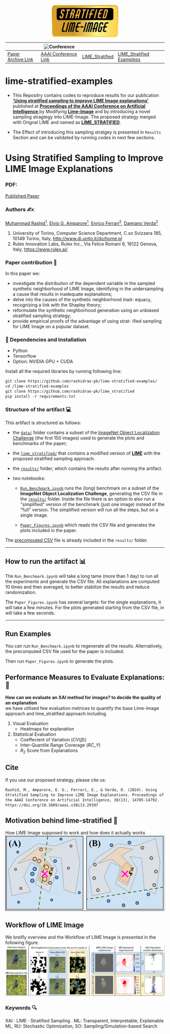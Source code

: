 <center><img src ='lime logo 3.png' width=210, height=100></center>


<table>
    <thead>
        <tr>
            <th scope="col"><img src="https://cdn.jsdelivr.net/gh/DmitryRyumin/NewEraAI-Papers@main/images/arxiv-logo.svg" width="45" alt="" /></th>
            <th> <img src="http://img.shields.io/badge/AAAI-2024-001B37.svg" alt="Conference"> </th>
            <th scope="col"><img src="https://cdn.jsdelivr.net/gh/DmitryRyumin/NewEraAI-Papers@main/images/github_code_developer.svg" width="27" alt="" /></th>
            <th scope="col"><img src="https://cdn.jsdelivr.net/gh/DmitryRyumin/NewEraAI-Papers@main/images/github_code_developer.svg" width="27" alt="" /></th>
        </tr>
    </thead>
    <tbody>
        <tr>
            <td>
                <a href="https://doi.org/10.48550/arXiv.2403.17742">Paper Archive Link</a>
            </td>
            <td>
                <a href="https://aaai.org/aaai-conference/"> AAAI Conference Link </a>
            </td>
            <td>
                <a href="https://github.com/rashidrao-pk/lime_stratified">LIME_Stratified</a>
            </td>
            <td>
                <a href="https://github.com/rashidrao-pk/lime-stratified-examples">LIME_Stratified Exampless</a>
            </td>
        </tr>
    </tbody>
</table>

# lime-stratified-examples
- This Repositry contains codes to reproduce results for our publication <a href='https://doi.org/10.1609/aaai.v38i13.29397'><b>'Using stratified sampling to improve LIME Image explanations'</b></a> published at <b><a href='https://ojs.aaai.org/index.php/AAAI/index'> Proceedings of the AAAI Conference on Artificial Intelligence</b> </a> by Modifying <b>[Lime-Image](https://github.com/marcotcr/lime)</b> and by introducing a novel sampling stragtegy into LIME-Image. The proposed strategy merged with Orignal LIME and named as <a href='https://github.com/rashidrao-pk/lime_stratified' ><b> LIME_STRATIFIED</b></a>. 

- The Effect of introducing this sampling stratgey is presented in `Results` Section and can be validated by running codes in next few sections.


<h1> Using Stratified Sampling to Improve LIME Image Explanations </h1>


### PDF:
<a href = 'https://ojs.aaai.org/index.php/AAAI/article/view/29397'> Published Paper </a>

### Authors ✍️:
[Muhammad Rashid<sup>1</sup>](https://scholar.google.com/citations?user=F5u_Z5MAAAAJ&hl=en), [Elvio G. Amparore<sup>1</sup>](https://scholar.google.com/citations?user=Hivlp1kAAAAJ&hl=en&oi=ao), [Enrico Ferrari<sup>2</sup>](https://scholar.google.com/citations?user=QOflGNIAAAAJ&hl=en&oi=ao), [Damiano Verda<sup>2</sup>](https://scholar.google.com/citations?user=t6o9YSsAAAAJ&hl=en&oi=ao)
1. University of Torino, Computer Science Department, C.so Svizzera 185, 10149 Torino, Italy, http://www.di.unito.it/do/home.pl
2. Rulex Innovation Labs, Rulex Inc., Via Felice Romani 9, 16122 Genova, Italy, https://www.rulex.ai/
### Paper contribution 📃
In this paper we:
- investigate the distribution of the dependent variable in
the sampled synthetic neighborhood of LIME Image,
identifying in the undersampling a cause that results in
inadequate explanations;
- delve into the causes of the synthetic neighborhood inad-
equacy, recognizing a link with the Shapley theory;
- reformulate the synthetic neighborhood generation using
an unbiased stratified sampling strategy;
- provide empirical proofs of the advantage of using strat-
ified sampling for LIME Image on a popular dataset.


### 🔧 Dependencies and Installation
- Python
- Tensorflow
- Option: NVIDIA GPU + CUDA

Install all the required libraries by running following line:

```
git clone https://github.com/rashidrao-pk/lime-stratified-examples/
cd /lime-stratified-examples
git clone https://github.com/rashidrao-pk/lime_stratified
pip install -r requirements.txt 

```

### Structure of the artifact 💻

This artifact is structured as follows:

- the [`data/`](https://github.com/rashidrao-pk/lime-stratified-examples/tree/main/data) folder contains a subset of the [ImageNet Object Localization Challenge](https://www.kaggle.com/competitions/imagenet-object-localization-challenge/data) (the first 150 images) used to generate the plots and benchmarks of the paper;

- the [`lime_stratified/`](https://github.com/rashidrao-pk/lime_stratified) that contains a modified version of <b>[LIME](https://github.com/marcotcr/lime)</b> with the proposed stratified sampling approach.

- the [`results/`](https://github.com/rashidrao-pk/lime-stratified-examples/tree/main/result) folder, which contains the results after running the artifact.

- two notebooks:

  * [`Run_Benchmark.ipynb`](https://github.com/rashidrao-pk/lime-stratified-examples/blob/main/Run_Benchmark.ipynb) runs the (long) benchmark on a subset of the <b>ImageNet Object Localization Challenge</b>, generating the CSV file in the [`results/`](https://github.com/rashidrao-pk/lime-stratified-examples/tree/main/result)  folder. 
  Inside the file there is an option to also run a "simplified" version of the benchmark (just one image) instead of the "full" version. The simplified version will run all the steps, but on a single image.

  * [`Paper_Figures.ipynb`](https://github.com/rashidrao-pk/lime-stratified-examples/blob/main/Paper_Figures.ipynb) which reads the CSV file and generates the plots included in the paper.

The [precomputed CSV](https://github.com/rashidrao-pk/lime-stratified-examples/blob/main/result/precomputed_results_1000_1_150_%5B50%2C%20100%2C%20150%2C%20200%5D.csv) file is already included in the `results/` folder.

---
## How to run the artifact 📊

The `Run_Benchmark.ipynb` will take a long tame (more than 1 day) to run all the experiments and generate the CSV file. All explanations are computed 10 times and then averaged, to better stabilize the results and reduce randomization.

The `Paper_Figures.ipynb` has several targets: for the single explanations, it will take a few minutes. For the plots generated starting from the CSV file, in will take a few seconds.

---
## Run Examples

You can run `Run_Benchmark.ipynb` to regenerate all the results. Alternatively, the precomputed CSV file used for the paper is included.

Then run  `Paper_Figures.ipynb` to generate the plots.

## Performance Measures to Evaluate Explanations: 🎯
<b>How can we evaluate an XAI method for images? to decide the quality of an explanation</b><br>
we have utilised few evaluation metrices to quantify the base Lime-Image approach and lime_stratified approach including.
1. Visual Evaluation
    - Heatmaps for explanation
2. Statistical Evaluation
    - Coeffecient of Variation $(CV(\beta))$
    - Inter-Quantile Range Coverage $(RC\_Y)$
    - $R_2$ Score from Explanations
## Cite
If you use our proposed strategy, please cite us: <br>
``` 
Rashid, M., Amparore, E. G., Ferrari, E., & Verda, D. (2024). Using Stratified Sampling to Improve LIME Image Explanations. Proceedings of the AAAI Conference on Artificial Intelligence, 38(13), 14785-14792. https://doi.org/10.1609/aaai.v38i13.29397 
```

## Motivation behind lime-stratified 💪

How LIME Image supposed to work and how does it actually works
![How LIME Image supposed to work and how does it actually works!](figs/LIME-concept-compact.svg)


## Workflow of LIME Image
We breifly overview and the Workflow of LIME Image is presented in the following figure.
![How LIME Image supposed to work and how does it actually works!](figs/LIME-Image-workflow.svg)


### Keywords 🔍

XAI · LIME · Stratified Sampling . ML: Transparent, Interpretable, Explainable ML, RU: Stochastic Optimization, SO: Sampling/Simulation-based Search
